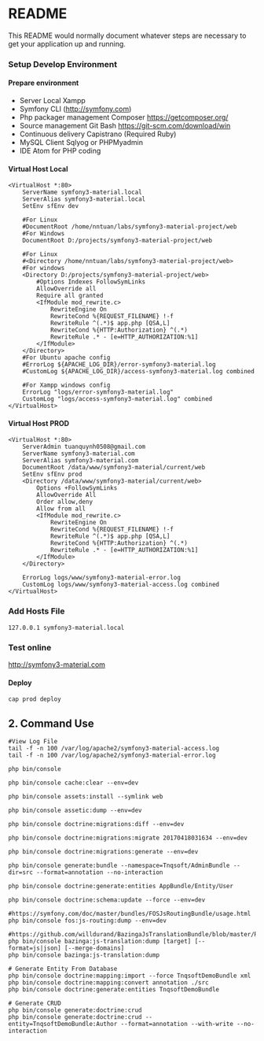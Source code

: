 # README #

This README would normally document whatever steps are necessary to get your application up and running.

### Setup Develop Environment
#### Prepare environment
- Server Local Xampp
- Symfony CLI (http://symfony.com)
- Php packager management Composer https://getcomposer.org/
- Source management Git Bash https://git-scm.com/download/win
- Continuous delivery Capistrano (Required Ruby)
- MySQL Client Sqlyog or PHPMyadmin
- IDE Atom for PHP coding

#### Virtual Host Local
```
<VirtualHost *:80>
    ServerName symfony3-material.local
    ServerAlias symfony3-material.local    
    SetEnv sfEnv dev

    #For Linux
    #DocumentRoot /home/nntuan/labs/symfony3-material-project/web
    #For Windows
    DocumentRoot D:/projects/symfony3-material-project/web

    #For Linux
    #<Directory /home/nntuan/labs/symfony3-material-project/web>
  	#For windows
    <Directory D:/projects/symfony3-material-project/web>
        #Options Indexes FollowSymLinks
        AllowOverride all
        Require all granted
        <IfModule mod_rewrite.c>
            RewriteEngine On
            RewriteCond %{REQUEST_FILENAME} !-f
            RewriteRule ^(.*)$ app.php [QSA,L]
            RewriteCond %{HTTP:Authorization} ^(.*)
            RewriteRule .* - [e=HTTP_AUTHORIZATION:%1]
        </IfModule>
    </Directory>
    #For Ubuntu apache config
    #ErrorLog ${APACHE_LOG_DIR}/error-symfony3-material.log
    #CustomLog ${APACHE_LOG_DIR}/access-symfony3-material.log combined

    #For Xampp windows config
    ErrorLog "logs/error-symfony3-material.log"
    CustomLog "logs/access-symfony3-material.log" combined
</VirtualHost>
```

#### Virtual Host PROD
```
<VirtualHost *:80>
    ServerAdmin tuanquynh0508@gmail.com
    ServerName symfony3-material.com
    ServerAlias symfony3-material.com
    DocumentRoot /data/www/symfony3-material/current/web
    SetEnv sfEnv prod
    <Directory /data/www/symfony3-material/current/web>
        Options +FollowSymLinks
        AllowOverride All
        Order allow,deny
        Allow from all
        <IfModule mod_rewrite.c>
            RewriteEngine On
            RewriteCond %{REQUEST_FILENAME} !-f
            RewriteRule ^(.*)$ app.php [QSA,L]
            RewriteCond %{HTTP:Authorization} ^(.*)
            RewriteRule .* - [e=HTTP_AUTHORIZATION:%1]
        </IfModule>
    </Directory>

    ErrorLog logs/www/symfony3-material-error.log
    CustomLog logs/www/symfony3-material-access.log combined
</VirtualHost>
```

### Add Hosts File
```
127.0.0.1 symfony3-material.local
```

### Test online
http://symfony3-material.com

#### Deploy
```
cap prod deploy
```

## 2. Command Use
```
#View Log File
tail -f -n 100 /var/log/apache2/symfony3-material-access.log
tail -f -n 100 /var/log/apache2/symfony3-material-error.log

php bin/console

php bin/console cache:clear --env=dev

php bin/console assets:install --symlink web

php bin/console assetic:dump --env=dev

php bin/console doctrine:migrations:diff --env=dev

php bin/console doctrine:migrations:migrate 20170418031634 --env=dev

php bin/console doctrine:migrations:generate --env=dev

php bin/console generate:bundle --namespace=Tnqsoft/AdminBundle --dir=src --format=annotation --no-interaction

php bin/console doctrine:generate:entities AppBundle/Entity/User

php bin/console doctrine:schema:update --force --env=dev

#https://symfony.com/doc/master/bundles/FOSJsRoutingBundle/usage.html
php bin/console fos:js-routing:dump --env=dev

#https://github.com/willdurand/BazingaJsTranslationBundle/blob/master/Resources/doc/index.md
php bin/console bazinga:js-translation:dump [target] [--format=js|json] [--merge-domains]
php bin/console bazinga:js-translation:dump

# Generate Entity From Database
php bin/console doctrine:mapping:import --force TnqsoftDemoBundle xml
php bin/console doctrine:mapping:convert annotation ./src
php bin/console doctrine:generate:entities TnqsoftDemoBundle

# Generate CRUD
php bin/console generate:doctrine:crud
php bin/console generate:doctrine:crud --entity=TnqsoftDemoBundle:Author --format=annotation --with-write --no-interaction
```
